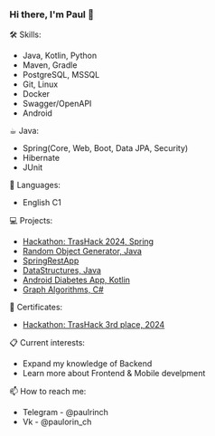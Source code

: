 ### Hi there, I'm Paul 👋

<!--
**Paulorin/Paulorin** is a ✨ _special_ ✨ repository because its `README.md` (this file) appears on your GitHub profile.
Here are some ideas to get you started:
-->
<!--
- 🔭 I’m currently working on ...
- 🌱 I’m currently learning ...
- 👯 I’m looking to collaborate on ...
- 🤔 I’m looking for help with ...
...
-->
🛠 Skills:
- Java, Kotlin, Python
- Maven, Gradle
- PostgreSQL, MSSQL
- Git, Linux
- Docker
- Swagger/OpenAPI
- Android

☕︎ Java:
- Spring(Core, Web, Boot, Data JPA, Security)
- Hibernate
- JUnit

💬 Languages:
- English С1

💻 Projects:
- [Hackathon: TrasHack 2024, Spring](https://github.com/GreenCatsTeam/hackathon-2024)
- [Random Object Generator, Java](https://github.com/Paulorin/fieldsetter/tree/branch3)
- [SpringRestApp](https://github.com/Paulorin/SpringRestApp)
- [DataStructures, Java](https://github.com/Paulorin/DataStructures)
- [Android Diabetes App, Kotlin](https://github.com/Paulorin/DiabetesApp/tree/main)
- [Graph Algorithms, C#](https://github.com/Paulorin/Graphs)

📜 Certificates:
- [Hackathon: TrasHack 3rd place, 2024](https://drive.google.com/file/d/1u8HM05gTOk3BY3IcNx9zufGMBd5HPOE8/view?usp=sharing)

📋 Current interests:
- Expand my knowledge of Backend
- Learn more about Frontend & Mobile develpment

📫 How to reach me: 
- Telegram - @paulrinch
- Vk - @paulorin_ch
